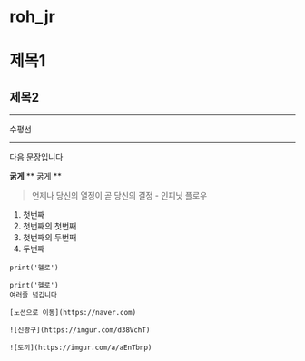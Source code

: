 # roh_jr

# 제목1
## 제목2

---
수평선
***

다음 문장입니다

**굵게**
** 굵게 **

> 언제나 당신의 열정이 곧 당신의 결정 - 인피닛 플로우

1. 첫번째
  1. 첫번째의 첫번째
  2. 첫번째의 두번째
2. 두번째

`print('헬로')`

```
print('헬로')
여러줄 넘깁니다
```

```
[노션으로 이동](https://naver.com)

![신짱구](https://imgur.com/d38VchT)

![토끼](https://imgur.com/a/aEnTbnp)
